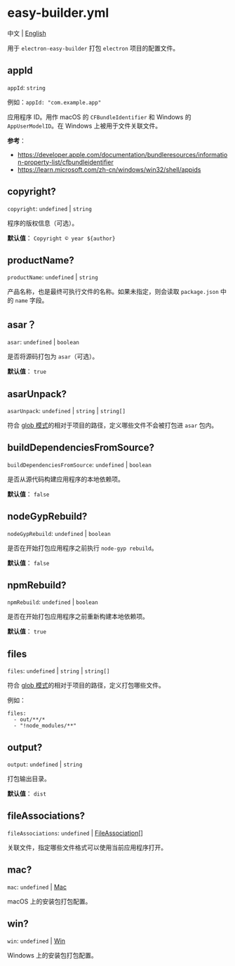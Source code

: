 # easy-builder.yml
中文 | [English](../en/base.md)

用于 `electron-easy-builder` 打包 `electron` 项目的配置文件。

## appId
`appId`: `string`

例如：`appId: "com.example.app"`

应用程序 ID。用作 macOS 的 `CFBundleIdentifier` 和 Windows 的 `AppUserModelID`。在 Windows 上被用于文件关联文件。

**参考**：
* https://developer.apple.com/documentation/bundleresources/information-property-list/cfbundleidentifier
* https://learn.microsoft.com/zh-cn/windows/win32/shell/appids

## copyright?
`copyright`: `undefined` | `string`

程序的版权信息（可选）。

**默认值**：
`Copyright © year ${author}`

## productName?
`productName`: `undefined` | `string`

产品名称，也是最终可执行文件的名称。如果未指定，则会读取 `package.json` 中的 `name` 字段。

## asar？
`asar`: `undefined` | `boolean`

是否将源码打包为 `asar`（可选）。

**默认值**：
`true`

## asarUnpack?
`asarUnpack`: `undefined` | `string` | `string[]`

符合 [glob 模式](https://www.electron.build/file-patterns)的相对于项目的路径，定义哪些文件不会被打包进 `asar` 包内。

## buildDependenciesFromSource?
`buildDependenciesFromSource`: `undefined` | `boolean`

是否从源代码构建应用程序的本地依赖项。

**默认值**：
`false`

## nodeGypRebuild?
`nodeGypRebuild`: `undefined` | `boolean`

是否在开始打包应用程序之前执行 `node-gyp rebuild`。

**默认值**：
`false`

## npmRebuild?
`npmRebuild`: `undefined` | `boolean`

是否在开始打包应用程序之前重新构建本地依赖项。

**默认值**：
`true`

## files
`files`: `undefined` | `string` | `string[]`

符合 [glob 模式](https://www.electron.build/file-patterns)的相对于项目的路径，定义打包哪些文件。

例如：
```
files:
  - out/**/*
  - "!node_modules/**"   
```

## output?
`output`: `undefined` | `string`

打包输出目录。

**默认值**：
`dist`

## fileAssociations?
`fileAssociations`: `undefined` | [FileAssociation](fileAssociation.md)[]

关联文件，指定哪些文件格式可以使用当前应用程序打开。

## mac?
`mac`: `undefined` | [Mac](mac/base.md)

macOS 上的安装包打包配置。

## win?
`win`: `undefined` | [Win](win/base.md)

Windows 上的安装包打包配置。
